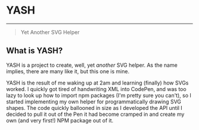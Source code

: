 # YASH
---

> Yet Another SVG Helper

## What is YASH?

YASH is a project to create, well, yet _another_ SVG helper. As the name implies,
there are many like it, but this one is mine.

YASH is the result of me waking up at 2am and learning (finally) how SVGs
worked. I quickly got tired of handwriting XML into CodePen, and was too lazy to
look up how to import npm packages (I'm pretty sure you can't), so I started
implementing my own helper for programmatically drawing SVG shapes. The code
quickly ballooned in size as I developed the API until I decided to pull it out
of the Pen it had become cramped in and create my own (and very first!) NPM
package out of it.